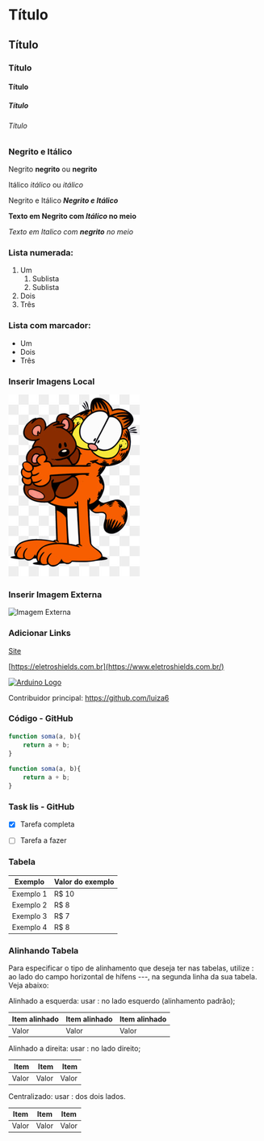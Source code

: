 
# Título 
## Título 
### Título 
#### Título 
##### Título 
###### Título 


### Negrito e Itálico


Negrito **negrito** ou __negrito__

Itálico *itálico* ou _itálico_

Negrito e Itálico _**Negrito e Itálico**_

__Texto em Negrito com *Itálico* no meio__

_Texto em Italico com **negrito** no meio_



### Lista numerada:

1. Um
    1. Sublista
    2. Sublista
2. Dois
3. Três



### Lista com marcador:

* Um
* Dois
* Três



### Inserir Imagens Local

![Imagem local](img/garfield)



### Inserir Imagem Externa

![Imagem Externa](https://catrangers.files.wordpress.com/2012/09/sylvester-warner-brothers-animation-71715_1024_768.jpg)



### Adicionar Links


[Site](https://www.eletroshields.com.br/)



[https://eletroshields.com.br](https://www.eletroshields.com.br/)




[![Arduino Logo](https://brandslogos.com/wp-content/uploads/images/large/arduino-logo-1.png "Imagem com link")](https://www.eletroshields.com.br/)




Contribuidor principal: https://github.com/luiza6


### Código - GitHub

```javascript
function soma(a, b){
    return a + b;
}
```

~~~javascript
function soma(a, b){
    return a + b;
}
~~~

### Task lis - GitHub

- [x]  Tarefa completa
- [ ] Tarefa a fazer


### Tabela


Exemplo   | Valor do exemplo
--------- | ------
Exemplo 1 | R$ 10
Exemplo 2 | R$ 8
Exemplo 3 | R$ 7
Exemplo 4 | R$ 8

### Alinhando Tabela

Para especificar o tipo de alinhamento que deseja ter nas tabelas, utilize : ao lado do campo horizontal de hífens ---, na segunda linha da sua tabela. Veja abaixo:

Alinhado a esquerda: usar : no lado esquerdo (alinhamento padrão);

Item alinhado| Item alinhado | Item alinhado
:--------- | :--------- | :---------
Valor | Valor | Valor


Alinhado a direita: usar : no lado direito;

Item | Item | Item
---------: | ---------: | ---------:
Valor | Valor | Valor

Centralizado: usar : dos dois lados.

Item | Item | Item
:---------: | :---------: | :---------:
Valor | Valor | Valor